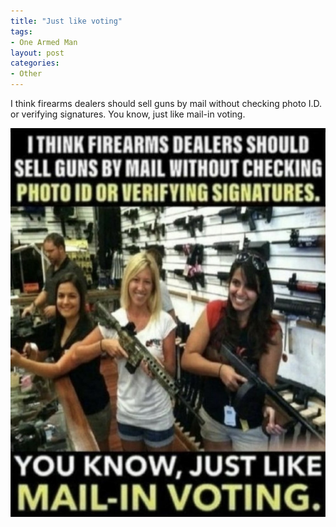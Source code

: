 ```yaml
---
title: "Just like voting"
tags:
- One Armed Man
layout: post
categories:
- Other
---
```


I think firearms dealers should sell guns by mail without checking photo I.D. or verifying signatures. You know, just like mail-in voting.

![Just like voting](/assets/img/20221108-just-like-voting.jpg)

